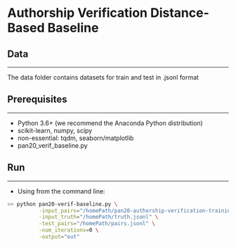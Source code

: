 # Authorship Verification Distance-Based Baseline

## Data

***

The data folder contains datasets for train and test in .jsonl format

## Prerequisites

***

- Python 3.6+ (we recommend the Anaconda Python distribution)
- scikit-learn, numpy, scipy
- non-essential: tqdm, seaborn/matplotlib
- pan20_verif_baseline.py

## Run

***

- Using from the command line:
```sh
>> python pan20-verif-baseline.py \
          -input_pairs="/homePath/pan20-authorship-verification-training-dataset1/pairs.jsonl" \
          -input_truth="/homePath/truth.jsonl" \
          -test_pairs="/homePath/pairs.jsonl" \
          -num_iterations=0 \
          -output="out"
```